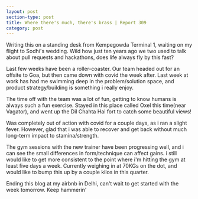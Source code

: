 ```yaml
---
layout: post
section-type: post
title: Where there's much, there's brass | Report 309
category: post
---
```


Writing this on a standing desk from Kempegowda Terminal 1, waiting on my flight to Sodhi's wedding. Wild how just ten years ago we two used to talk about pull requests and hackathons, does life always fly by this fast?

Last few weeks have been a roller-coaster. Our team headed out for an offsite to Goa, but then came down with covid the week after. Last week at work has had me swimming deep in the problem/solution space, and product strategy/building is something i really enjoy. 

The time off with the team was a lot of fun, getting to know humans is always such a fun exercise. Stayed in this place called Oxel this time(near Vagator), and went up the Dil Chahta Hai fort to catch some beautiful views! 

Was completely out of action with covid for a couple days, as i ran a slight fever. However, glad that i was able to recover and get back without much long-term impact to stamina/strength. 

The gym sessions with the new trainer have been progressing well, and i can see the small differences in form/technique can affect gains. i still would like to get more consistent to the point where i'm hitting the gym at least five days a week. Currently weighing in at 70KGs on the dot, and would like to bump this up by a couple kilos in this quarter.

Ending this blog at my airbnb in Delhi, can't wait to get started with the week tomorrow. Keep hammerin'